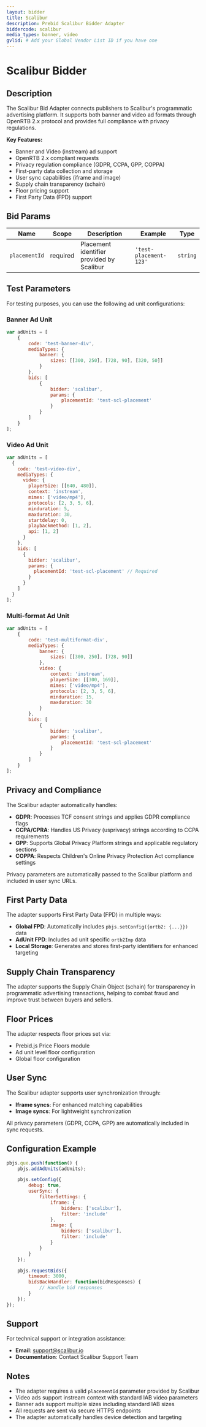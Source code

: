 ```yaml
---
layout: bidder
title: Scalibur
description: Prebid Scalibur Bidder Adapter
biddercode: scalibur
media_types: banner, video
gvlid: # Add your Global Vendor List ID if you have one
---
```


# Scalibur Bidder

## Description

The Scalibur Bid Adapter connects publishers to Scalibur's programmatic advertising platform. It supports both banner and video ad formats through OpenRTB 2.x protocol and provides full compliance with privacy regulations.

**Key Features:**
- Banner and Video (instream) ad support
- OpenRTB 2.x compliant requests
- Privacy regulation compliance (GDPR, CCPA, GPP, COPPA)
- First-party data collection and storage
- User sync capabilities (iframe and image)
- Supply chain transparency (schain)
- Floor pricing support
- First Party Data (FPD) support


## Bid Params

| Name          | Scope    | Description                                 | Example                | Type     |
|---------------|----------|---------------------------------------------|------------------------|----------|
| `placementId` | required | Placement identifier provided by Scalibur  | `'test-placement-123'` | `string` |

## Test Parameters

For testing purposes, you can use the following ad unit configurations:

### Banner Ad Unit

```javascript
var adUnits = [
    {
        code: 'test-banner-div',
        mediaTypes: {
            banner: {
                sizes: [[300, 250], [728, 90], [320, 50]]
            }
        },
        bids: [
            {
                bidder: 'scalibur',
                params: {
                    placementId: 'test-scl-placement'
                }
            }
        ]
    }
];
```

### Video Ad Unit

```javascript
var adUnits = [
  {
    code: 'test-video-div', 
    mediaTypes: {
      video: {
        playerSize: [[640, 480]],
        context: 'instream',
        mimes: ['video/mp4'],
        protocols: [2, 3, 5, 6],
        minduration: 5,
        maxduration: 30,
        startdelay: 0,
        playbackmethod: [1, 2],
        api: [1, 2]
      }
    },
    bids: [
      {
        bidder: 'scalibur',
        params: {
          placementId: 'test-scl-placement' // Required
        }
      }
    ]
  }
];
```

### Multi-format Ad Unit

```javascript
var adUnits = [
	{
		code: 'test-multiformat-div',
		mediaTypes: {
			banner: {
				sizes: [[300, 250], [728, 90]]
			},
			video: {
				context: 'instream',
				playerSize: [[300, 169]],
				mimes: ['video/mp4'],
				protocols: [2, 3, 5, 6],
				minduration: 15,
				maxduration: 30
			}
		},
		bids: [
			{
				bidder: 'scalibur',
				params: {
					placementId: 'test-scl-placement'
				}
			}
		]
	}
];
```

## Privacy and Compliance
The Scalibur adapter automatically handles:
- **GDPR**: Processes TCF consent strings and applies GDPR compliance flags
- **CCPA/CPRA**: Handles US Privacy (usprivacy) strings according to CCPA requirements
- **GPP**: Supports Global Privacy Platform strings and applicable regulatory sections
- **COPPA**: Respects Children's Online Privacy Protection Act compliance settings

Privacy parameters are automatically passed to the Scalibur platform and included in user sync URLs.
## First Party Data
The adapter supports First Party Data (FPD) in multiple ways:
- **Global FPD**: Automatically includes `pbjs.setConfig({ortb2: {...}})` data
- **AdUnit FPD**: Includes ad unit specific `ortb2Imp` data
- **Local Storage**: Generates and stores first-party identifiers for enhanced targeting

## Supply Chain Transparency
The adapter supports the Supply Chain Object (schain) for transparency in programmatic advertising transactions, helping to combat fraud and improve trust between buyers and sellers.
## Floor Prices
The adapter respects floor prices set via:
- Prebid.js Price Floors module
- Ad unit level floor configuration
- Global floor configuration

## User Sync
The Scalibur adapter supports user synchronization through:
- **Iframe syncs**: For enhanced matching capabilities
- **Image syncs**: For lightweight synchronization

All privacy parameters (GDPR, CCPA, GPP) are automatically included in sync requests.

## Configuration Example
```javascript
pbjs.que.push(function() {
    pbjs.addAdUnits(adUnits);

    pbjs.setConfig({
        debug: true,
        userSync: {
            filterSettings: {
                iframe: {
                    bidders: ['scalibur'],
                    filter: 'include'
                },
                image: {
                    bidders: ['scalibur'],
                    filter: 'include'
                }
            }
        }
    });

    pbjs.requestBids({
        timeout: 3000,
        bidsBackHandler: function(bidResponses) {
            // Handle bid responses
        }
    });
});
```

## Support
For technical support or integration assistance:
- **Email**: support@scalibur.io
- **Documentation**: Contact Scalibur Support Team

## Notes
- The adapter requires a valid `placementId` parameter provided by Scalibur
- Video ads support instream context with standard IAB video parameters
- Banner ads support multiple sizes including standard IAB sizes
- All requests are sent via secure HTTPS endpoints
- The adapter automatically handles device detection and targeting
